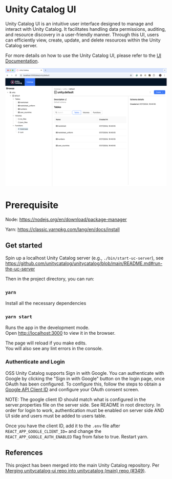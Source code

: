 # Unity Catalog UI

Unity Catalog UI is an intuitive user interface designed to manage and interact with Unity Catalog. It facilitates handling data permissions, auditing, and resource discovery in a user-friendly manner. Through this UI, users can efficiently view, create, update, and delete resources within the Unity Catalog server.

For more details on how to use the Unity Catalog UI, please refer to the [UI Documentation](https://github.com/unitycatalog/unitycatalog/tree/main/docs/ui).

![UC UI](../docs/assets/images/uc-ui.png)

# Prerequisite

Node: https://nodejs.org/en/download/package-manager

Yarn: https://classic.yarnpkg.com/lang/en/docs/install

## Get started

Spin up a localhost Unity Catalog server (e.g., `./bin/start-uc-server`), see https://github.com/unitycatalog/unitycatalog/blob/main/README.md#run-the-uc-server

Then in the project directory, you can run:

### `yarn`

Install all the necessary dependencies

### `yarn start`

Runs the app in the development mode.\
Open [http://localhost:3000](http://localhost:3000) to view it in the browser.

The page will reload if you make edits.\
You will also see any lint errors in the console.

### Authenticate and Login

OSS Unity Catalog supports Sign in with Google. You can authenticate with Google by clicking the "Sign in with Google" button on the login page, once OAuth has been configured. To configure this, follow the steps to obtain a [Google API Client ID](https://developers.google.com/identity/gsi/web/guides/get-google-api-clientid) and configure your OAuth consent screen.

NOTE: The google client ID should match what is configured in the server.properties file on the server side. See README in root directory. In order for login to work, authentication must be enabled on server side AND UI side and users must be added to users table.

Once you have the client ID, add it to the `.env` file after `REACT_APP_GOOGLE_CLIENT_ID=` and change the `REACT_APP_GOOGLE_AUTH_ENABLED` flag from false to true. Restart yarn. 

## References

This project has been merged into the main Unity Catalog repository. Per [Merging unitycatalog-ui repo into unitycatalog (main) repo (#349)](https://github.com/unitycatalog/unitycatalog/discussions/349).
